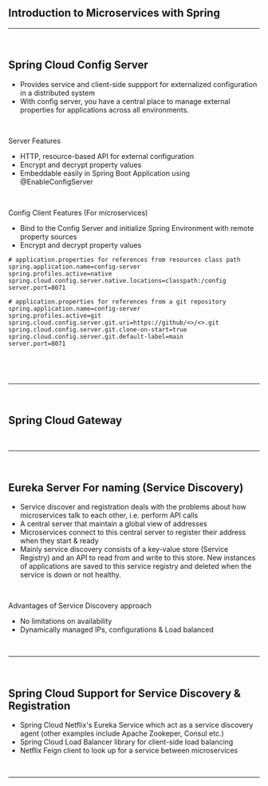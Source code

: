 ## Introduction to Microservices with Spring

<hr>
<br>

## Spring Cloud Config Server

-   Provides service and client-side suppport for externalized configuration in a distributed system
-   With config server, you have a central place to manage external properties for applications across all environments.

<br>

Server Features

-   HTTP, resource-based API for external configuration
-   Encrypt and decrypt property values
-   Embeddable easily in Spring Boot Application using @EnableConfigServer

<br>

Config Client Features (For microservices)

-   Bind to the Config Server and initialize Spring Environment with remote property sources
-   Encrypt and decrypt property values

```
# application.properties for references from resources class path
spring.application.name=config-server
spring.profiles.active=native
spring.cloud.config.server.native.locations=classpath:/config
server.port=8071

# application.properties for references from a git repository
spring.application.name=config-server
spring.profiles.active=git
spring.cloud.config.server.git.uri=https://github/<>/<>.git
spring.cloud.config.server.git.clone-on-start=true
spring.cloud.config.server.git.default-label=main
server.port=8071



```


<br>
<hr>
<br>

## Spring Cloud Gateway

<br>
<hr>
<br>

## Eureka Server For naming (Service Discovery)

- Service discover and registration deals with the problems about how 
  microservices talk to each other, i.e. perform API calls
- A central server that maintain a global view of addresses
- Microservices connect to this central server to register their address 
  when they start & ready
- Mainly service discovery consists of a key-value store (Service Registry) 
  and an API to read from and write to this store. New instances of 
  applications are saved to this service registry and deleted when the 
  service is down or not healthy.

<br>

Advantages of Service Discovery approach
- No limitations on availability
- Dynamically managed IPs, configurations & Load balanced

<br>
<hr>
<br>

## Spring Cloud Support for Service Discovery & Registration
- Spring Cloud Netflix's Eureka Service which act as a service discovery 
  agent (other examples include Apache Zookeper, Consul etc.)
- Spring Cloud Load Balancer library for client-side load balancing
- Netflix Feign client to look up for a service between microservices


<br>
<hr>
<br>